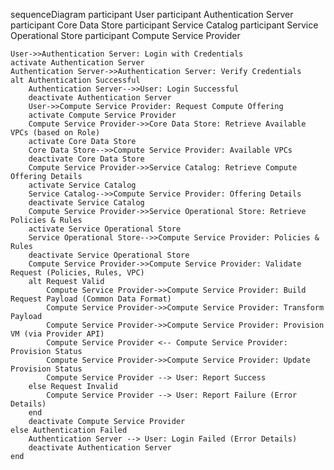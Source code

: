 sequenceDiagram
    participant User
    participant Authentication Server
    participant Core Data Store
    participant Service Catalog
    participant Service Operational Store
    participant Compute Service Provider

    User->>Authentication Server: Login with Credentials
    activate Authentication Server
    Authentication Server->>Authentication Server: Verify Credentials
    alt Authentication Successful
        Authentication Server-->>User: Login Successful
        deactivate Authentication Server
        User->>Compute Service Provider: Request Compute Offering
        activate Compute Service Provider
        Compute Service Provider->>Core Data Store: Retrieve Available VPCs (based on Role)
        activate Core Data Store
        Core Data Store-->>Compute Service Provider: Available VPCs
        deactivate Core Data Store
        Compute Service Provider->>Service Catalog: Retrieve Compute Offering Details
        activate Service Catalog
        Service Catalog-->>Compute Service Provider: Offering Details
        deactivate Service Catalog
        Compute Service Provider->>Service Operational Store: Retrieve Policies & Rules
        activate Service Operational Store
        Service Operational Store-->>Compute Service Provider: Policies & Rules
        deactivate Service Operational Store
        Compute Service Provider->>Compute Service Provider: Validate Request (Policies, Rules, VPC)
        alt Request Valid
            Compute Service Provider->>Compute Service Provider: Build Request Payload (Common Data Format)
            Compute Service Provider->>Compute Service Provider: Transform Payload
            Compute Service Provider->>Compute Service Provider: Provision VM (via Provider API)
            Compute Service Provider <-- Compute Service Provider: Provision Status
            Compute Service Provider->>Compute Service Provider: Update Provision Status
            Compute Service Provider --> User: Report Success
        else Request Invalid
            Compute Service Provider --> User: Report Failure (Error Details)
        end
        deactivate Compute Service Provider
    else Authentication Failed
        Authentication Server --> User: Login Failed (Error Details)
        deactivate Authentication Server
    end

